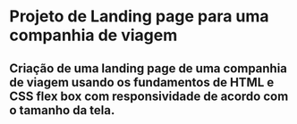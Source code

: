 # Projeto de Landing page para uma companhia de viagem

## Criação de uma landing page de uma companhia de viagem usando os fundamentos de HTML e CSS flex box com responsividade de acordo com o tamanho da tela.

